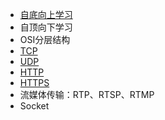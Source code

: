 * [自底向上学习](自底向上学习.md)
* 自顶向下学习
* OSI分层结构
* [TCP](TCP.md)
* [UDP](UDP.md)
* [HTTP](HTTP.md)
* [HTTPS](HTTPS.md)
* 流媒体传输：RTP、RTSP、RTMP
* Socket
